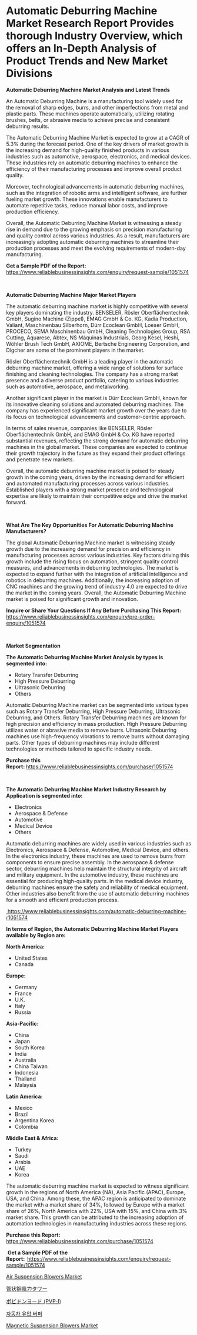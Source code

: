 <p><h1>Automatic Deburring Machine Market Research Report Provides thorough Industry Overview, which offers an In-Depth Analysis of Product Trends and New Market Divisions</h1></p><p><strong>Automatic Deburring Machine Market Analysis and Latest Trends</strong></p>
<p><p>An Automatic Deburring Machine is a manufacturing tool widely used for the removal of sharp edges, burrs, and other imperfections from metal and plastic parts. These machines operate automatically, utilizing rotating brushes, belts, or abrasive media to achieve precise and consistent deburring results.</p><p>The Automatic Deburring Machine Market is expected to grow at a CAGR of 5.3% during the forecast period. One of the key drivers of market growth is the increasing demand for high-quality finished products in various industries such as automotive, aerospace, electronics, and medical devices. These industries rely on automatic deburring machines to enhance the efficiency of their manufacturing processes and improve overall product quality.</p><p>Moreover, technological advancements in automatic deburring machines, such as the integration of robotic arms and intelligent software, are further fueling market growth. These innovations enable manufacturers to automate repetitive tasks, reduce manual labor costs, and improve production efficiency.</p><p>Overall, the Automatic Deburring Machine Market is witnessing a steady rise in demand due to the growing emphasis on precision manufacturing and quality control across various industries. As a result, manufacturers are increasingly adopting automatic deburring machines to streamline their production processes and meet the evolving requirements of modern-day manufacturing.</p></p>
<p><strong>Get a Sample PDF of the Report:&nbsp;</strong> <a href="https://www.reliablebusinessinsights.com/enquiry/request-sample/1051574">https://www.reliablebusinessinsights.com/enquiry/request-sample/1051574</a></p>
<p>&nbsp;</p>
<p><strong>Automatic Deburring Machine Major Market Players</strong></p>
<p><p>The automatic deburring machine market is highly competitive with several key players dominating the industry. BENSELER, Rösler Oberflächentechnik GmbH, Sugino Machine (Zippel), EMAG GmbH & Co. KG, Kadia Production, Valiant, Maschinenbau Silberhorn, Dürr Ecoclean GmbH, Loeser GmbH, PROCECO, SEMA Maschinenbau GmbH, Cleaning Technologies Group, RSA Cutting, Aquarese, Abtex, NS Máquinas Industriais, Georg Kesel, Heshi, Wöhler Brush Tech GmbH, AXIOME, Bertsche Engineering Corporation, and Digcher are some of the prominent players in the market.</p><p>Rösler Oberflächentechnik GmbH is a leading player in the automatic deburring machine market, offering a wide range of solutions for surface finishing and cleaning technologies. The company has a strong market presence and a diverse product portfolio, catering to various industries such as automotive, aerospace, and metalworking.</p><p>Another significant player in the market is Dürr Ecoclean GmbH, known for its innovative cleaning solutions and automated deburring machines. The company has experienced significant market growth over the years due to its focus on technological advancements and customer-centric approach.</p><p>In terms of sales revenue, companies like BENSELER, Rösler Oberflächentechnik GmbH, and EMAG GmbH & Co. KG have reported substantial revenues, reflecting the strong demand for automatic deburring machines in the global market. These companies are expected to continue their growth trajectory in the future as they expand their product offerings and penetrate new markets.</p><p>Overall, the automatic deburring machine market is poised for steady growth in the coming years, driven by the increasing demand for efficient and automated manufacturing processes across various industries. Established players with a strong market presence and technological expertise are likely to maintain their competitive edge and drive the market forward.</p></p>
<p>&nbsp;</p>
<p><strong>What Are The Key Opportunities For Automatic Deburring Machine Manufacturers?</strong></p>
<p><p>The global Automatic Deburring Machine market is witnessing steady growth due to the increasing demand for precision and efficiency in manufacturing processes across various industries. Key factors driving this growth include the rising focus on automation, stringent quality control measures, and advancements in deburring technologies. The market is expected to expand further with the integration of artificial intelligence and robotics in deburring machines. Additionally, the increasing adoption of CNC machines and the growing trend of industry 4.0 are expected to drive the market in the coming years. Overall, the Automatic Deburring Machine market is poised for significant growth and innovation.</p></p>
<p><strong>Inquire or Share Your Questions If Any Before Purchasing This Report:</strong> <a href="https://www.reliablebusinessinsights.com/enquiry/pre-order-enquiry/1051574">https://www.reliablebusinessinsights.com/enquiry/pre-order-enquiry/1051574</a></p>
<p>&nbsp;</p>
<p><strong>Market Segmentation</strong></p>
<p><strong>The Automatic Deburring Machine Market Analysis by types is segmented into:</strong></p>
<p><ul><li>Rotary Transfer Deburring</li><li>High Pressure Deburring</li><li>Ultrasonic Deburring</li><li>Others</li></ul></p>
<p><p>Automatic Deburring Machine market can be segmented into various types such as Rotary Transfer Deburring, High Pressure Deburring, Ultrasonic Deburring, and Others. Rotary Transfer Deburring machines are known for high precision and efficiency in mass production. High Pressure Deburring utilizes water or abrasive media to remove burrs. Ultrasonic Deburring machines use high-frequency vibrations to remove burrs without damaging parts. Other types of deburring machines may include different technologies or methods tailored to specific industry needs.</p></p>
<p><strong>Purchase this Report:&nbsp;</strong><a href="https://www.reliablebusinessinsights.com/purchase/1051574">https://www.reliablebusinessinsights.com/purchase/1051574</a></p>
<p>&nbsp;</p>
<p><strong>The Automatic Deburring Machine Market Industry Research by Application is segmented into:</strong></p>
<p><ul><li>Electronics</li><li>Aerospace & Defense</li><li>Automotive</li><li>Medical Device</li><li>Others</li></ul></p>
<p><p>Automatic deburring machines are widely used in various industries such as Electronics, Aerospace & Defense, Automotive, Medical Device, and others. In the electronics industry, these machines are used to remove burrs from components to ensure precise assembly. In the aerospace & defense sector, deburring machines help maintain the structural integrity of aircraft and military equipment. In the automotive industry, these machines are essential for producing high-quality parts. In the medical device industry, deburring machines ensure the safety and reliability of medical equipment. Other industries also benefit from the use of automatic deburring machines for a smooth and efficient production process.</p></p>
<p><a href="https://www.reliablebusinessinsights.com/automatic-deburring-machine-r1051574">&nbsp;https://www.reliablebusinessinsights.com/automatic-deburring-machine-r1051574</a></p>
<p><strong>In terms of Region, the Automatic Deburring Machine Market Players available by Region are:</strong></p>
<p>
    <p> <strong> North America: </strong>
        <ul>
            <li>United States</li>
            <li>Canada</li>
        </ul>
        </p> 
    <p> <strong> Europe: </strong>
        <ul>
            <li>Germany</li>
            <li>France</li>
            <li>U.K.</li>
            <li>Italy</li>
            <li>Russia</li>
        </ul>
        </p> 
    <p> <strong> Asia-Pacific: </strong>
        <ul>
            <li>China</li>
            <li>Japan</li>
            <li>South Korea</li>
            <li>India</li>
            <li>Australia</li>
            <li>China Taiwan</li>
            <li>Indonesia</li>
            <li>Thailand</li>
            <li>Malaysia</li>
        </ul>
        </p> 
    <p> <strong> Latin America: </strong>
        <ul>
            <li>Mexico</li>
            <li>Brazil</li>
            <li>Argentina Korea</li>
            <li>Colombia</li>
        </ul>
        </p> 
    <p> <strong> Middle East & Africa: </strong>
        <ul>
            <li>Turkey</li>
            <li>Saudi</li>
            <li>Arabia</li>
            <li>UAE</li>
            <li>Korea</li>
        </ul>
    </p>
    </p>
<p><p>The automatic deburring machine market is expected to witness significant growth in the regions of North America (NA), Asia Pacific (APAC), Europe, USA, and China. Among these, the APAC region is anticipated to dominate the market with a market share of 34%, followed by Europe with a market share of 26%, North America with 22%, USA with 15%, and China with 3% market share. This growth can be attributed to the increasing adoption of automation technologies in manufacturing industries across these regions.</p></p>
<p><strong>Purchase this Report: </strong><a href="https://www.reliablebusinessinsights.com/purchase/1051574">https://www.reliablebusinessinsights.com/purchase/1051574</a></p>
<p>&nbsp;<strong>Get a Sample PDF of the Report:&nbsp;&nbsp;</strong><a href="https://www.reliablebusinessinsights.com/enquiry/request-sample/1051574">https://www.reliablebusinessinsights.com/enquiry/request-sample/1051574</a></p>
<p><strong></strong></p>
<p><p><a href="https://github.com/ctanaka235/Market-Research-Report-List-1/blob/main/air-suspension-blowers-market.md">Air Suspension Blowers Market</a></p><p><a href="https://github.com/dadanedu33/Market-Research-Report-List-2/blob/main/6335601120974.md">管状鋼風力タワー</a></p><p><a href="https://github.com/zoetazuur/Market-Research-Report-List-2/blob/main/3061334120975.md">ポビドンヨード (PVP-I)</a></p><p><a href="https://github.com/rrmadityapu/Market-Research-Report-List-1/blob/main/6933620112978.md">자동차 유압 버퍼</a></p><p><a href="https://github.com/JermaineCrona2023/Market-Research-Report-List-1/blob/main/magnetic-suspension-blowers-market.md">Magnetic Suspension Blowers Market</a></p></p>